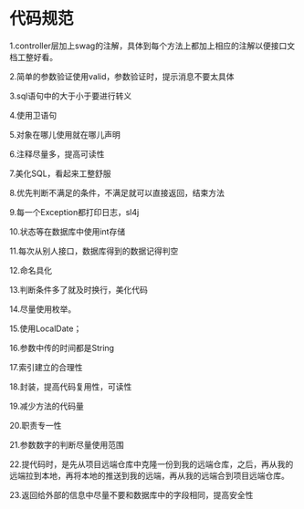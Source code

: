 # 代码规范

1.controller层加上swag的注解，具体到每个方法上都加上相应的注解以便接口文档工整好看。

2.简单的参数验证使用valid，参数验证时，提示消息不要太具体

3.sql语句中的大于小于要进行转义

4.使用卫语句

5.对象在哪儿使用就在哪儿声明

6.注释尽量多，提高可读性

7.美化SQL，看起来工整舒服

8.优先判断不满足的条件，不满足就可以直接返回，结束方法

9.每一个Exception都打印日志，sl4j

10.状态等在数据库中使用int存储

11.每次从别人接口，数据库得到的数据记得判空

12.命名具化

13.判断条件多了就及时换行，美化代码

14.尽量使用枚举。

15.使用LocalDate；

16.参数中传的时间都是String

17.索引建立的合理性

18.封装，提高代码复用性，可读性

19.减少方法的代码量

20.职责专一性

21.参数数字的判断尽量使用范围

22.提代码时，是先从项目远端仓库中克隆一份到我的远端仓库，之后，再从我的远端拉到本地，再将本地的推送到我的远端，再从我的远端合到项目远端仓库。

23.返回给外部的信息中尽量不要和数据库中的字段相同，提高安全性

